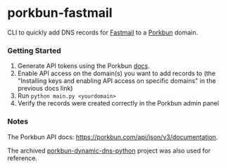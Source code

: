 # porkbun-fastmail

CLI to quickly add DNS records for [Fastmail](https://fastmail.com) to a [Porkbun](https://porkbun.com) domain.

### Getting Started
1. Generate API tokens using the Porkbun [docs](https://kb.porkbun.com/article/190-getting-started-with-the-porkbun-api).
2. Enable API access on the domain(s) you want to add records to (the "Installing keys and enabling API access on specific domains" in the previous docs link)
3. Run `python main.py <yourdomain>`
4. Verify the records were created correctly in the Porkbun admin panel

### Notes
The Porkbun API docs: https://porkbun.com/api/json/v3/documentation.

The archived [porkbun-dynamic-dns-python](https://github.com/porkbundomains/porkbun-dynamic-dns-python/) project was also used for reference.
